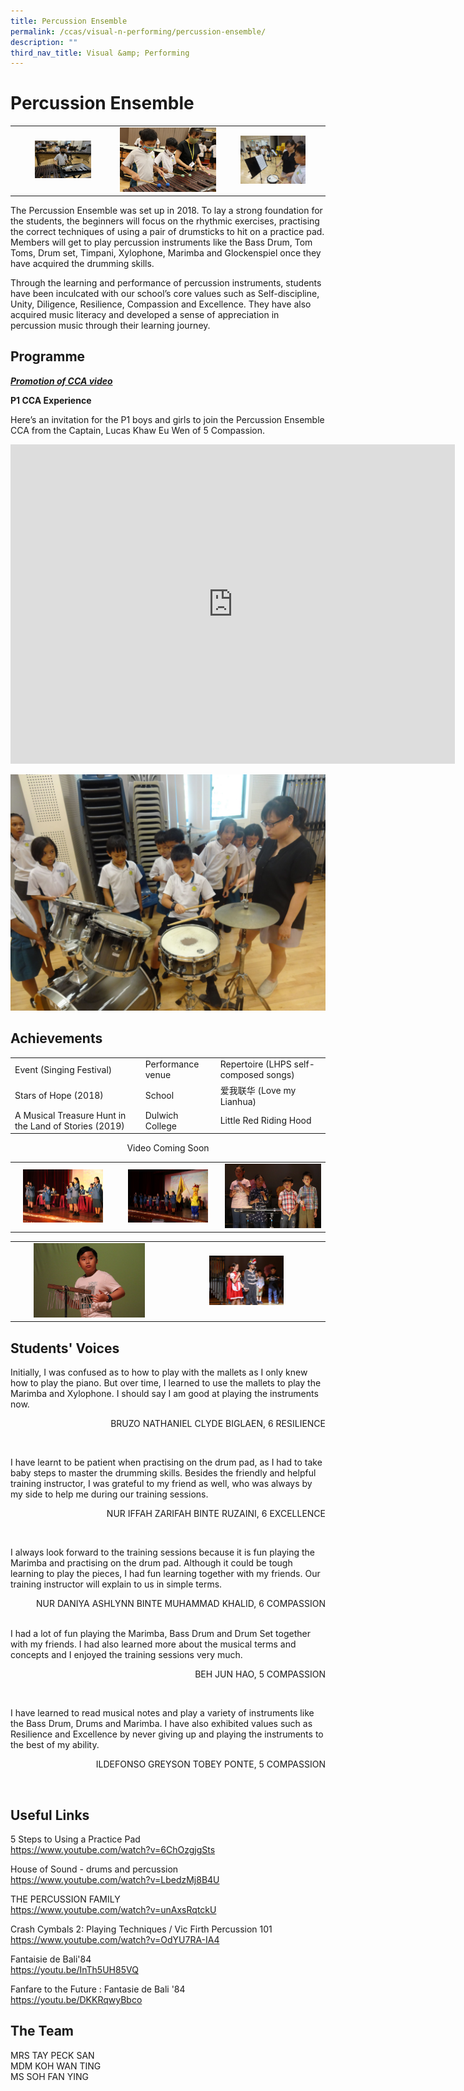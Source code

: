 ```yaml
---
title: Percussion Ensemble
permalink: /ccas/visual-n-performing/percussion-ensemble/
description: ""
third_nav_title: Visual &amp; Performing
---
```

# **Percussion Ensemble**

|   |   |   |
|:-:|:-:|:-:|
| <img src="/images/CCAs/Percussion%20Ensemble/training%20session%201.jpg" style="width:58%">  |  ![](/images/CCAs/Percussion%20Ensemble/training%20session%202.jpg)   | <img src="/images/CCAs/Percussion%20Ensemble/training%20session%203.jpg" style="width:67%">    |


The Percussion Ensemble was set up in 2018. To lay a strong foundation for the students, the beginners will focus on the rhythmic exercises, practising the correct techniques of using a pair of drumsticks to hit on a practice pad. Members will get to play percussion instruments like the Bass Drum, Tom Toms, Drum set, Timpani, Xylophone, Marimba and Glockenspiel once they have acquired the drumming skills.

  

Through the learning and performance of percussion instruments, students have been inculcated with our school’s core values such as Self-discipline, Unity, Diligence, Resilience, Compassion and Excellence. They have also acquired music literacy and developed a sense of appreciation in percussion music through their learning journey.

## **Programme**

**_<u>Promotion of CCA video</u>_**

**P1 CCA Experience**  

Here’s an invitation for the P1 boys and girls to join the Percussion Ensemble CCA from the Captain, Lucas Khaw Eu Wen of 5 Compassion.

<iframe width="711" height="511" src="https://www.youtube.com/embed/LpzZF9BRBUc" title="Percussion Ensemble" frameborder="0" allow="accelerometer; autoplay; clipboard-write; encrypted-media; gyroscope; picture-in-picture" allowfullscreen=""></iframe>

![](/images/CCAs/Percussion%20Ensemble/CCA%20Experience.jpg)

## **Achievements**

|                      |                   |               |
|--------------|--------------|---------------|
| Event (Singing Festival)                              | Performance venue | Repertoire (LHPS self-composed songs) |
| Stars of Hope (2018)                                  | School            | 爱我联华 (Love my Lianhua)            |
| A Musical Treasure Hunt in the Land of Stories (2019) | Dulwich College   | Little Red Riding Hood                |


<center>Video Coming Soon</center>

|   |   |   |
|:-:|:-:|:-:|
| <img src="/images/CCAs/Percussion%20Ensemble/Achievement%201.jpg" style="width:83%">  |  <img src="/images/CCAs/Percussion%20Ensemble/Achievement%202.jpg" style="width:83%">  |  ![](/images/CCAs/Percussion%20Ensemble/Achievement%203.jpg)  |

|   |   |
|:-:|:-:|
|  <img src="/images/CCAs/Percussion%20Ensemble/Achievement%204.jpg" style="width:75%"> | <img src="/images/CCAs/Percussion%20Ensemble/Achievement%205.jpg" style="width:50%">  |

## **Students' Voices**

Initially, I was confused as to how to play with the mallets as I only knew how to play the piano. But over time, I learned to use the mallets to play the Marimba and Xylophone. I should say I am good at playing the instruments now.

 <p style="text-align: right"> BRUZO NATHANIEL CLYDE BIGLAEN, 6 RESILIENCE<br></p>
<br>


I have learnt to be patient when practising on the drum pad, as I had to take baby steps to master the drumming skills. Besides the friendly and helpful training instructor, I was grateful to my friend as well, who was always by my side to help me during our training sessions.

 <p style="text-align: right">NUR IFFAH ZARIFAH BINTE RUZAINI, 6 EXCELLENCE<br></p>
<br>


I always look forward to the training sessions because it is fun playing the Marimba and practising on the drum pad. Although it could be tough learning to play the pieces, I had fun learning together with my friends. Our training instructor will explain to us in simple terms.

 <p style="text-align: right">NUR DANIYA ASHLYNN BINTE MUHAMMAD KHALID, 6 COMPASSION<br></p>
<br>
I had a lot of fun playing the Marimba, Bass Drum and Drum Set together with my friends. I had also learned more about the musical terms and concepts and I enjoyed the training sessions very much.

 <p style="text-align: right"> BEH JUN HAO, 5 COMPASSION<br></p>
<br>

I have learned to read musical notes and play a variety of instruments like the Bass Drum, Drums and Marimba. I have also exhibited values such as Resilience and Excellence by never giving up and playing the instruments to the best of my ability.

 <p style="text-align: right"> ILDEFONSO GREYSON TOBEY PONTE, 5 COMPASSION<br></p>
<br>

## Useful Links

5 Steps to Using a Practice Pad    
<a href="https://www.youtube.com/watch?v=6ChOzgjgSts" target="_blank">https://www.youtube.com/watch?v=6ChOzgjgSts</a>

House of Sound - drums and percussion   
<a href="https://www.youtube.com/watch?v=LbedzMj8B4U" target="_blank">https://www.youtube.com/watch?v=LbedzMj8B4U</a>

THE PERCUSSION FAMILY   
<a href="https://www.youtube.com/watch?v=unAxsRqtckU" target="_blank">https://www.youtube.com/watch?v=unAxsRqtckU</a>

Crash Cymbals 2: Playing Techniques / Vic Firth Percussion 101    
<a href="https://www.youtube.com/watch?v=OdYU7RA-IA4" target="_blank">https://www.youtube.com/watch?v=OdYU7RA-IA4</a>

Fantaisie de Bali'84    
<a href="https://youtu.be/InTh5UH85VQ" target="_blank">https://youtu.be/InTh5UH85VQ</a>

Fanfare to the Future : Fantasie de Bali '84    
<a href="https://youtu.be/DKKRqwyBbco" target="_blank">https://youtu.be/DKKRqwyBbco</a>

## The Team

MRS TAY PECK SAN<br>
MDM KOH WAN TING<br>
MS SOH FAN YING

